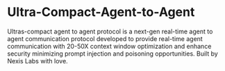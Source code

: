 # Ultra-Compact-Agent-to-Agent
Ultras-compact agent to agent protocol is a next-gen real-time agent to agent communication protocol developed to provide real-time agent communication with 20-50X context window optimization and enhance security minimizing prompt injection and poisoning opportunities. Built by Nexis Labs with love.
